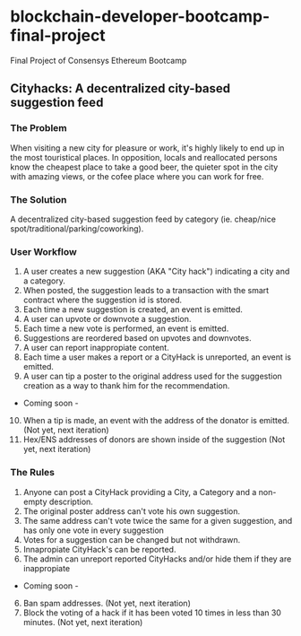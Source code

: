 # blockchain-developer-bootcamp-final-project
Final Project of Consensys Ethereum Bootcamp

## Cityhacks: A decentralized city-based suggestion feed 

### The Problem

When visiting a new city for pleasure or work, it's highly likely to end up in the most touristical places. In opposition, locals and reallocated persons know the cheapest place to take a good beer, the quieter spot in the city with amazing views, or the cofee place where you can work for free.

### The Solution

A decentralized city-based suggestion feed by category (ie. cheap/nice spot/traditional/parking/coworking).

### User Workflow

1. A user creates a new suggestion (AKA "City hack") indicating a city and a category.
2. When posted, the suggestion leads to a transaction with the smart contract where the suggestion id is stored.
3. Each time a new suggestion is created, an event is emitted.
4. A user can upvote or downvote a suggestion.
5. Each time a new vote is performed, an event is emitted.
6. Suggestions are reordered based on upvotes and downvotes.
7. A user can report inappropiate content.
8. Each time a user makes a report or a CityHack is unreported, an event is emitted.
9. A user can tip a poster to the original address used for the suggestion creation as a way to thank him for the recommendation.

- Coming soon -
10. When a tip is made, an event with the address of the donator is emitted. (Not yet, next iteration)
11. Hex/ENS addresses of donors are shown inside of the suggestion (Not yet, next iteration)

### The Rules
1. Anyone can post a CityHack providing a City, a Category and a non-empty description.
1. The original poster address can't vote his own suggestion.
2. The same address can't vote twice the same for a given suggestion, and has only one vote in every suggestion
3. Votes for a suggestion can be changed but not withdrawn.
4. Innapropiate CityHack's can be reported.
5. The admin can unreport reported CityHacks and/or hide them if they are inappropiate

- Coming soon -
6. Ban spam addresses. (Not yet, next iteration)
7. Block the voting of a hack if it has been voted 10 times in less than 30 minutes. (Not yet, next iteration)


